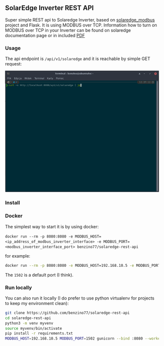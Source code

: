 ## SolarEdge Inverter REST API

Super simple REST api to Solaredge Inverter, based on [solaredge_modbus](https://github.com/nmakel/solaredge_modbus) project and Flask. It is using MODBUS over TCP. Information how to turn on MODBUS over TCP in your Inverter can be found on solaredge documentation page or in included [PDF](https://github.com/benzino77/solaredge-rest-api/blob/main/documents/sunspec-implementation-technical-note.pdf)

### Usage
The  api endpoint is `/api/v1/solaredge` and it is reachable by simple GET request:

![Animation](./documents/sera-animation.gif)


### Install

### Docker
The simplest way to start it is by using docker:

`docker run --rm -p 8080:8080 -e MODBUS_HOST=<ip_address_of_modbus_inverter_interface> -e MODBUS_PORT=<modbus_inverter_interface_port> benzino77/solaredge-rest-api`

for example:
```bash
docker run --rm -p 8080:8080 -e MODBUS_HOST=192.168.10.5 -e MODBUS_PORT=1502 benzino77/solaredge-rest-api
```

The `1502` is a default port (I think).

### Run locally
You can also run it locally (I do prefer to use python virtualenv for projects to keep my environment clean):


```bash
git clone https://github.com/benzino77/solaredge-rest-api
cd solaredge-rest-api
python3 -m venv myvenv
source myvenv/bin/activate
pip install -r requirements.txt
MODBUS_HOST=192.168.10.5 MODBUS_PORT=1502 gunicorn --bind :8080 --workers 1 --threads 8 --timeout 0 server:app
```
